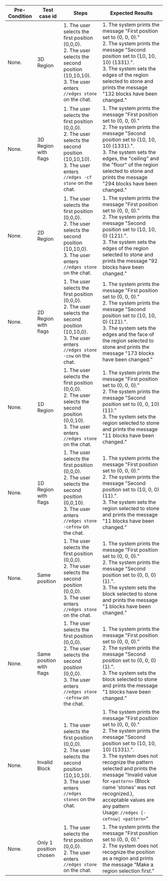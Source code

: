 
| Pre-Condition | Test case id             | Steps                                                                                                                                                               | Expected Results                                                                                                                                                                                                                                                                                                                                                                                |
| ------------- | ------------------------ | ------------------------------------------------------------------------------------------------------------------------------------------------------------------- | ----------------------------------------------------------------------------------------------------------------------------------------------------------------------------------------------------------------------------------------------------------------------------------------------------------------------------------------------------------------------------------------------- |
| None.         | 3D Region                | 1. The user selects the first position (0,0,0).<br>2. The user selects the second position (10,10,10).<br>3. The user enters ``//edges stone`` on the chat.<br>     | 1. The system prints the message "First position set to (0, 0, 0)."<br>2. The system prints the message "Second position set to (10, 10, 10) (1331).".<br>3. The system sets the edges of the region selected to stone and prints the message "132 blocks have been changed."                                                                                                                   |
| None.         | 3D Region with flags     | 1. The user selects the first position (0,0,0).<br>2. The user selects the second position (10,10,10).<br>3. The user enters ``//edges -cf stone`` on the chat.<br> | 1. The system prints the message "First position set to (0, 0, 0)."<br>2. The system prints the message "Second position set to (10, 10, 10) (1331).".<br>3. The system sets the edges, the "ceiling" and the "floor" of the region selected to stone and prints the message "294 blocks have been changed."                                                                                    |
| None.         | 2D Region                | 1. The user selects the first position (0,0,0).<br>2. The user selects the second position (10,10,0).<br>3. The user enters ``//edges stone`` on the chat.<br>      | 1. The system prints the message "First position set to (0, 0, 0)."<br>2. The system prints the message "Second position set to (10, 10, 0) (121).".<br>3. The system sets the edges of the region selected to stone and prints the message "92 blocks have been changed."                                                                                                                      |
| None.         | 2D Region with flags     | 1. The user selects the first position (0,0,0).<br>2. The user selects the second position (10,10,0).<br>3. The user enters ``//edges stone -cnw`` on the chat.     | 1. The system prints the message "First position set to (0, 0, 0)."<br>2. The system prints the message "Second position set to (10, 10, 0) (121).".<br>3. The system sets the edges and the face of the region selected to stone and prints the message "173 blocks have been changed."                                                                                                        |
| None.         | 1D Region                | 1. The user selects the first position (0,0,0).<br>2. The user selects the second position (0,0,10).<br>3. The user enters ``//edges stone`` on the chat.           | 1. The system prints the message "First position set to (0, 0, 0)."<br>2. The system prints the message "Second position set to (0, 0, 10) (11)."<br>3. The system sets the region selected to stone and prints the message "11 blocks have been changed."                                                                                                                                      |
| None.         | 1D Region with flags     | 1. The user selects the first position (0,0,0).<br>2. The user selects the second position (0,0,10).<br>3. The user enters ``//edges stone -cefnsw`` on the chat.   | 1. The system prints the message "First position set to (0, 0, 0)."<br>2. The system prints the message "Second position set to (10, 0, 0) (11).".<br>3. The system sets the region selected to stone and prints the message "11 blocks have been changed."                                                                                                                                     |
| None.         | Same position            | 1. The user selects the first position (0,0,0).<br>2. The user selects the second position (0,0,0).<br>3. The user enters ``//edges stone`` on the chat.<br>        | 1. The system prints the message "First position set to (0, 0, 0)."<br>2. The system prints the message "Second position set to (0, 0, 0) (1).".<br>3. The system sets the block selected to stone and prints the message "1 blocks have been changed."                                                                                                                                         |
| None.         | Same position with flags | 1. The user selects the first position (0,0,0).<br>2. The user selects the second position (0,0,0).<br>3. The user enters ``//edges stone -cefnsw`` on the chat.    | 1. The system prints the message "First position set to (0, 0, 0)."<br>2. The system prints the message "Second position set to (0, 0, 0) (1).".<br>3. The system sets the block selected to stone and prints the message "1 blocks have been changed."                                                                                                                                         |
| None.         | Invalid Block            | 1. The user selects the first position (0,0,0).<br>2. The user selects the second position (10,10,10).<br>3. The user enters ``//edges stones`` on the chat.<br>    | 1. The system prints the message "First position set to (0, 0, 0)."<br>2. The system prints the message "Second position set to (10, 10, 10) (1331).".<br>3. The system does not recognize the pattern selected and prints the message "Invalid value for ``<pattern>`` (Block name 'stones' was not recognized.), acceptable values are any pattern<br>Usage: ``//edges [-cefnsw] <pattern>``" |
| None.         | Only 1 position chosen   | 1. The user selects the first position (0,0,0).<br>2. The user enters ``//edges stone`` on the chat.<br>                                                            | 1. The system prints the message "First position set to (0, 0, 0)."<br>2. The system does not recognize the position as a region and prints the message "Make a region selection first."                                                                                                                                                                                                        |


